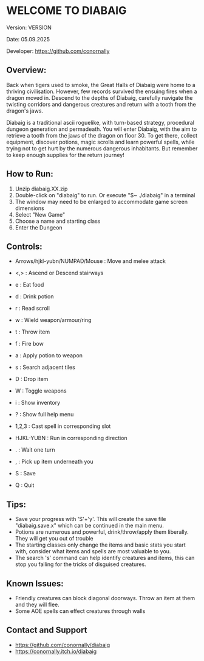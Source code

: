 # WELCOME TO DIABAIG

Version: VERSION

Date: 05.09.2025

Developer: https://github.com/conornally

## Overview:

Back when tigers used to smoke, the Great Halls of Diabaig were home to a thriving civilisation. However, few records survived the ensuing fires when a dragon moved in. Descend to the depths of Diabaig, carefully navigate the twisting corridors and dangerous creatures and return with a tooth from the dragon's jaws.

Diabaig is a traditional ascii roguelike, with turn-based strategy, procedural dungeon generation and permadeath.
You will enter Diabaig, with the aim to retrieve a tooth from the jaws of the dragon on floor 30.
To get there, collect equipment, discover potions, magic scrolls and learn powerful spells, while trying not to get hurt by the numerous dangerous inhabitants.
But remember to keep enough supplies for the return journey!

## How to Run:

1. Unzip diabaig.XX.zip
2. Double-click on "diabaig" to run. Or execute "$~ ./diabaig" in a terminal
3. The window may need to be enlarged to accommodate game screen dimensions
4. Select "New Game" 
5. Choose a name and starting class 
6. Enter the Dungeon

## Controls:

- Arrows/hjkl-yubn/NUMPAD/Mouse : Move and melee attack
- <,> : Ascend or Descend stairways
- e : Eat food
- d : Drink potion
- r : Read scroll
- w : Wield weapon/armour/ring
- t : Throw item
- f : Fire bow 
- a : Apply potion to weapon
- s : Search adjacent tiles
- D : Drop item
- W : Toggle weapons

- i : Show inventory
- ? : Show full help menu
- 1,2,3 : Cast spell in corresponding slot

- HJKL-YUBN : Run in corresponding direction
- . : Wait one turn 
- , : Pick up item underneath you

- S : Save
- Q : Quit

## Tips:

- Save your progress with 'S'+'y'. This will create the save file "diabaig.save.x" which can be continued in the main menu. 
- Potions are numerous and powerful, drink/throw/apply them liberally. They will get you out of trouble
- The starting classes only change the items and basic stats you start with, consider what items and spells are most valuable to you.
- The search 's' command can help identify creatures and items, this can stop you falling for the tricks of disguised creatures.


## Known Issues:

- Friendly creatures can block diagonal doorways. Throw an item at them and they will flee.
- Some AOE spells can effect creatures through walls

## Contact and Support

- https://github.com/conornally/diabaig
- https://conornally.itch.io/diabaig

